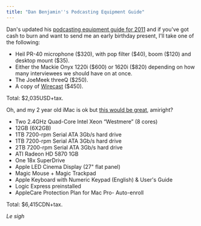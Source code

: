 ```yaml
---
title: "Dan Benjamin''s Podcasting Equipment Guide"
---
```

<p>Dan's updated his <a href="https://hivelogic.com/articles/podcasting-equipment-software-guide-2011/">podcasting equipment guide for 2011</a> and if you've got cash to burn and want to send me an early birthday present, I'll take one of the following:</p>
<ul>
<li>Heil PR-40 microphone ($320), with pop filter ($40), boom ($120) and desktop mount ($35).</li>
<li>Either the Mackie Onyx 1220i ($600) or 1620i ($820) depending on how many interviewees we should have on at once.</li>
<li>The JoeMeek threeQ ($250).</li>
<li>A copy of <a href="https://www.telestream.net/wire-cast/overview.htm">Wirecast</a> ($450).</li>
</ul>
<p>Total: $2,035USD+tax.</p>
<p>Oh, and my 2 year old iMac is ok but <a href="https://chrisenns.com/wp-content/uploads/2011/04/macprospecs.jpg">this would be great</a>, amiright?</p>
<ul>
<li>Two 2.4GHz Quad-Core Intel Xeon “Westmere” (8 cores)</li>
<li>12GB (6X2GB)</li>
<li>1TB 7200-rpm Serial ATA 3Gb/s hard drive</li>
<li>1TB 7200-rpm Serial ATA 3Gb/s hard drive</li>
<li>2TB 7200-rpm Serial ATA 3Gb/s hard drive</li>
<li>ATI Radeon HD 5870 1GB</li>
<li>One 18x SuperDrive</li>
<li>Apple LED Cinema Display (27" flat panel)</li>
<li>Magic Mouse + Magic Trackpad</li>
<li>Apple Keyboard with Numeric Keypad (English) & User's Guide</li>
<li>Logic Express preinstalled</li>
<li>AppleCare Protection Plan for Mac Pro- Auto-enroll</li>
</ul>
<p>Total: $6,415CDN+tax.</p>
<p><em>Le sigh</em></p>
